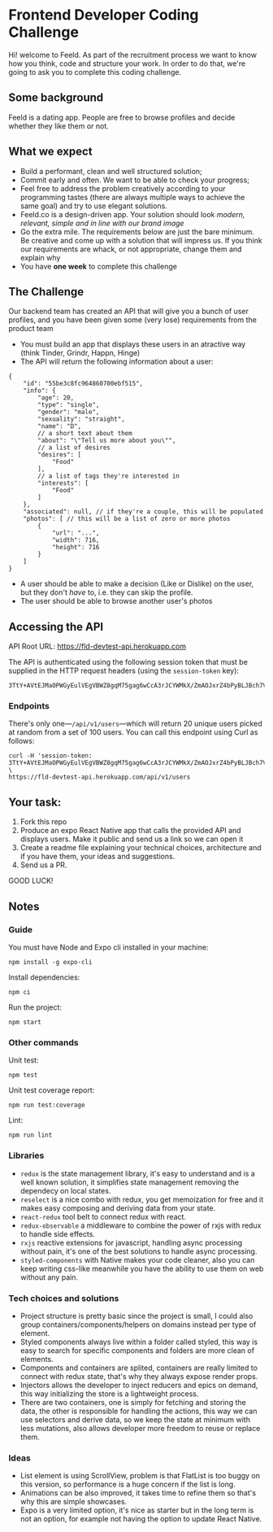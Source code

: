 # Frontend Developer Coding Challenge

Hi! welcome to Feeld. As part of the recruitment process we want to know how you think, code and structure your work. In order to do that, we're going to ask you to complete this coding challenge.

## Some background

Feeld is a dating app. People are free to browse profiles and decide whether they like them or not.

## What we expect

* Build a performant, clean and well structured solution;
* Commit early and often. We want to be able to check your progress;
* Feel free to address the problem creatively according to your programming tastes (there are always multiple ways to achieve the same goal) and try to use elegant solutions.
* Feeld.co is a design-driven app. Your solution should look *modern, relevant, simple and in line with our brand image*
* Go the extra mile. The requirements below are just the bare minimum. Be creative and come up with a solution that will impress us. If you think our requirements are whack, or not appropriate, change them and explain why
* You have **one week** to complete this challenge

## The Challenge

Our backend team has created an API that will give you a bunch of user profiles, and you have been given some (very lose) requirements from the product team

* You must build an app that displays these users in an atractive way (think Tinder, Grindr, Happn, Hinge)
* The API will return the following information about a user:

```
{
    "id": "55be3c8fc964860700ebf515",
    "info": {
        "age": 20,
        "type": "single",
        "gender": "male",
        "sexuality": "straight",
        "name": "D",
        // a short text about them
        "about": "\"Tell us more about you\"",
        // a list of desires
        "desires": [
            "Food"
        ],
        // a list of tags they're interested in
        "interests": [
            "Food"
        ]
    },
    "associated": null, // if they're a couple, this will be populated
    "photos": [ // this will be a list of zero or more photos
        {
            "url": "...",
            "width": 716,
            "height": 716
        }
    ]
}
```

* A user should be able to make a decision (Like or Dislike) on the user, but they don't *have* to, i.e. they can skip the profile.
* The user should be able to browse another user's photos

## Accessing the API

API Root URL: https://fld-devtest-api.herokuapp.com

The API is authenticated using the following session token that must be supplied in the HTTP request headers (using the `session-token` key):

```
3TtY+AVtEJMaOPWGyEulVEgVBWZ8gqM75gag6wCcA3rJCYWMkX/ZmAOJxrZ4bPyBLJBch7VyMYD8ZCWoNPCUnJbT5M2iRWjJteGrfNhFzd+0oDbWQwiNAIdG0W9rHw7sKAAWk5uEzjs+lPykJnmy56LRwSFpoyxHC7p9G3KTQoQ=
```

### Endpoints

There's only one—`/api/v1/users`—which will return 20 unique users picked at random from a set of 100 users. You can call this endpoint using Curl as follows:

```
curl -H 'session-token: 3TtY+AVtEJMaOPWGyEulVEgVBWZ8gqM75gag6wCcA3rJCYWMkX/ZmAOJxrZ4bPyBLJBch7VyMYD8ZCWoNPCUnJbT5M2iRWjJteGrfNhFzd+0oDbWQwiNAIdG0W9rHw7sKAAWk5uEzjs+lPykJnmy56LRwSFpoyxHC7p9G3KTQoQ=' \
https://fld-devtest-api.herokuapp.com/api/v1/users
```

## Your task:

1. Fork this repo
2. Produce an expo React Native app that calls the provided API and displays users. Make it public and send us a link so we can open it
3. Create a readme file explaining your technical choices, architecture and if you have them, your ideas and suggestions.
4. Send us a PR.

GOOD LUCK!

## Notes

### Guide

You must have Node and Expo cli installed in your machine:

```
npm install -g expo-cli
```

Install dependencies:

```
npm ci
```

Run the project:

```
npm start
```

### Other commands

Unit test:

```
npm test
```

Unit test coverage report:

```
npm run test:coverage
```

Lint:

```
npm run lint
```

### Libraries

- `redux` is the state management library, it's easy to understand and is a well known solution, it simplifies state management removing the dependecy on local states.
- `reselect` is a nice combo with redux, you get memoization for free and it makes easy composing and deriving data from your state.
- `react-redux` tool belt to connect redux with react.
- `redux-observable` a middleware to combine the power of rxjs with redux to handle side effects.
- `rxjs` reactive extensions for javascript, handling async processing without pain, it's one of the best solutions to handle async processing.
- `styled-components`  with Native makes your code cleaner, also you can keep writing css-like meanwhile you have the ability to use them on web without any pain.

### Tech choices and solutions

- Project structure is pretty basic since the project is small, I could also group containers/components/helpers on domains instead per type of element.
- Styled components always live within a folder called styled, this way is easy to search for specific components and folders are more clean of elements.
- Components and containers are splited, containers are really limited to connect with redux state, that's why they always expose render props.
- Injectors allows the developer to inject reducers and epics on demand, this way initializing the store is a lightweight process.
- There are two containers, one is simply for fetching and storing the data, the other is responsible for handling the actions, this way we can use selectors and derive data, so we keep the state at minimum with less mutations, also allows developer more freedom to reuse or replace them.

### Ideas

- List element is using ScrollView, problem is that FlatList is too buggy on this version, so performance is a huge concern if the list is long.
- Animations can be also improved, it takes time to refine them so that's why this are simple showcases.
- Expo is a very limited option, it's nice as starter but in the long term is not an option, for example not having the option to update React Native.
